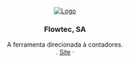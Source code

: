 <p align="center">
  <a href="https://github.com/flowtecdev/flowtec.dev">
   <img src="https://github.com/user-attachments/assets/6dd60f5c-7e72-4306-ab6b-45767dcd7b28" alt="Logo">
  </a>

  <h3 align="center">Flowtec, SA</h3>

  <p align="center">
    A ferramenta direcionada à contadores.
    <br />
    .
    <a href="https://flowtec.dev">Site</a>
    ·
  </p>
</p>
